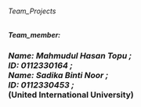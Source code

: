 <h6> 
     Team_Projects <br>
</h6>
<h5> 
Team_member: 
<h5> 
<h3><i>
     Name: Mahmudul Hasan Topu ; <br>
     ID: 0112330164 ;  <br>
     Name: Sadika Binti Noor ; <br>
     ID: 0112330453 ; <br>
</i>
    (United International University)
</h3>
